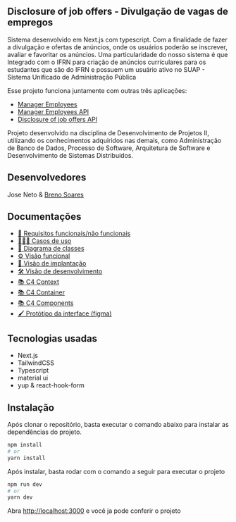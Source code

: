 ## Disclosure of job offers - Divulgação de vagas de empregos

Sistema desenvolvido em Next.js com typescript. Com a finalidade de fazer a divulgação e ofertas de anúncios, onde os usuários poderão se inscrever, avaliar e favoritar os anúncios. Uma particularidade do nosso sistema é que Integrado com o IFRN para criação de anúncios currículares para os estudantes que são do IFRN e possuem um usuário ativo no SUAP - Sistema Unificado de Administração Pública

Esse projeto funciona juntamente com outras três aplicações:

- [Manager Employees](https://github.com/ZBreno/ManagerFront)
- [Manager Employees API](https://github.com/ZBreno/ManagerBack)
- [Disclosure of job offers API](https://github.com/ZzZzNeto/NewDVE-Back) 


Projeto desenvolvido na disciplina de Desenvolvimento de Projetos II, utilizando os conhecimentos adquiridos nas demais, como Administração de Banco de Dados, Processo de Software, Arquitetura de Software e Desenvolvimento de Sistemas Distribuídos.

## Desenvolvedores

Jose Neto & [Breno Soares](https://github.com/ZBreno)

## Documentações

- [📄 Requisitos funcionais/não funcionais](https://drive.google.com/file/d/10Ta_kcnNMuTFSYaHr2G582g6qzPmZK34/view?usp=sharing)
- [👩🏻‍💻 Casos de uso](https://drive.google.com/file/d/1CJjRd100EArTfbCyiPwp05XBsz39KLBj/view?usp=sharing)
- [🔗 Diagrama de classes](https://drive.google.com/file/d/10Cvp5g0iA7wh9mp8YT4DNKgFFdNFLGVE/view?usp=sharing)
- [⚙️ Visão funcional](https://drive.google.com/file/d/1zk8mlfRKxi3XWtymagDZsFrYu00zn3k4/view?usp=sharing)
- [🔌 Visão de implantação](https://drive.google.com/file/d/1pCJbjAPXYd5qoU0b3weIGGMbw0FlXBYo/view?usp=sharing)
- [🛠️ Visão de desenvolvimento](https://drive.google.com/file/d/13wACc3RVuCWbo2AcGxxE_epxcBvMyXsM/view?usp=sharing)
- [📚 C4 Context](https://drive.google.com/file/d/1Mmw3xXB5UuM2uamh5AEEI0ClS5SJEw6-/view?usp=sharing)
- [📚 C4 Container](https://drive.google.com/file/d/1A_eV3jdoTnW7kOGnlzwG3rGNoCXsgMWI/view?usp=sharing)
- [📚 C4 Components](https://drive.google.com/file/d/1Ut9Ell6q5DgQx9vCx_sfVuSQrOmEl926/view?usp=sharing)
- [🖌️ Protótipo da interface (figma)](https://www.figma.com/file/8XTGRhLe3SwlVz2RbYbqpE/Disclosure-of-job-offers-%26-Manager-Employees?type=design&node-id=0%3A1&mode=design&t=T39YGZbkLURcNLms-1)

## Tecnologias usadas

- Next.js
- TailwindCSS
- Typescript
- material ui
- yup & react-hook-form

## Instalação

Após clonar o repositório, basta executar o comando abaixo para instalar as dependências do projeto.

```bash
npm install 
# or
yarn install
```

Após instalar, basta rodar com o comando a seguir para executar o projeto
```bash
npm run dev
# or
yarn dev
```

Abra [http://localhost:3000](http://localhost:3000) e você ja pode conferir o projeto

